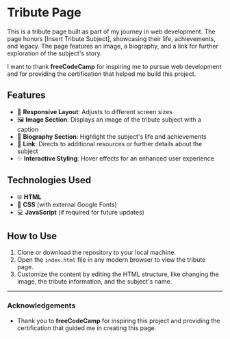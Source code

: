 # Tribute Page

This is a tribute page built as part of my journey in web development. The page honors [Insert Tribute Subject], showcasing their life, achievements, and legacy. The page features an image, a biography, and a link for further exploration of the subject's story.

I want to thank **freeCodeCamp** for inspiring me to pursue web development and for providing the certification that helped me build this project.

## Features

- 🎨 **Responsive Layout**: Adjusts to different screen sizes
- 🖼️ **Image Section**: Displays an image of the tribute subject with a caption
- 📜 **Biography Section**: Highlight the subject's life and achievements
- 🔗 **Link**: Directs to additional resources or further details about the subject
- ✨ **Interactive Styling**: Hover effects for an enhanced user experience

## Technologies Used

- 🌐 **HTML**
- 🎨 **CSS** (with external Google Fonts)
- 💻 **JavaScript** (if required for future updates)

## How to Use

1. Clone or download the repository to your local machine.
2. Open the `index.html` file in any modern browser to view the tribute page.
3. Customize the content by editing the HTML structure, like changing the image, the tribute information, and the subject's name.

---

### Acknowledgements

- Thank you to **freeCodeCamp** for inspiring this project and providing the certification that guided me in creating this page.
